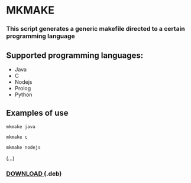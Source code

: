 # MKMAKE

### This script generates a generic makefile directed to a certain programming language

## Supported programming languages:

- Java
- C
- Nodejs
- Prolog
- Python

## Examples of use

`mkmake java`

`mkmake c`

`mkmake nodejs`

(...)

### <a href="https://github.com/perezjquim/mkmake/raw/master/mkmake-install.deb"> DOWNLOAD </a> (.deb)